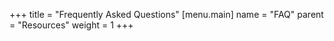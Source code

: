 +++
title = "Frequently Asked Questions"
[menu.main]
name = "FAQ"
parent = "Resources"
weight = 1
+++
